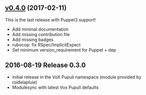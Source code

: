 ## [v0.4.0](https://github.com/voxpupuli/puppet-gerrit/tree/v0.4.0) (2017-02-11)

This is the last release with Puppet3 support!
* Add minimal documentation
* Add missing contribution file
* Add missing badges
* rubocop: fix RSpec/ImplicitExpect
* Set minimum version_requirement for Puppet + dep

## 2016-08-19 Release 0.3.0

* Initial release in the VoX Pupuli namespace (module provided by roidelapluie)
* Modulesync with latest Vox Pupuli defaults
